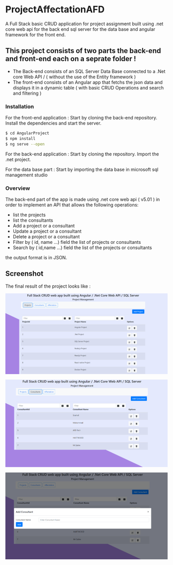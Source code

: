 # ProjectAffectationAFD
A Full Stack basic CRUD application for project assignment built using .net core web api for the back end sql server for the data base and angular framework for the front end.


## This project consists of two parts the back-end and front-end each on a seprate folder !
- The Back-end consists of an SQL Server Data Base connected to a .Net core Web API / ( without the use of the Entity framework ) 
- The front-end consists of an Angular app that fetchs the json data and displays it in a dynamic table ( with basic CRUD Operations and search and filtering ) 


### Installation
For the front-end application : 
Start by cloning the back-end repository.
Install the dependencies and start the server.

```sh
$ cd AngularProject
$ npm install 
$ ng serve --open 
```

For the back-end application : 
Start by cloning the repository.
Import the .net project.

For the data base part : 
Start by importing the data base in microsoft sql management studio
### Overview 

The back-end part of the app is made using .net core web api ( v5.01 ) in order to implement an API that allows the following operations:
- list the projects
- list the consultants 
- Add a project or a consultant
- Update a project or a consultant
- Delete a project or a consultant 
- Filter by ( id, name ...) field the list of projects or consultants
- Search by ( id,name ...) field the list of the projects or consultants

the output format is in JSON.

## Screenshot

The final result of the project looks like :

![](ScreenShots/1.PNG)

![](ScreenShots/2.PNG)

![](ScreenShots/3.PNG)
